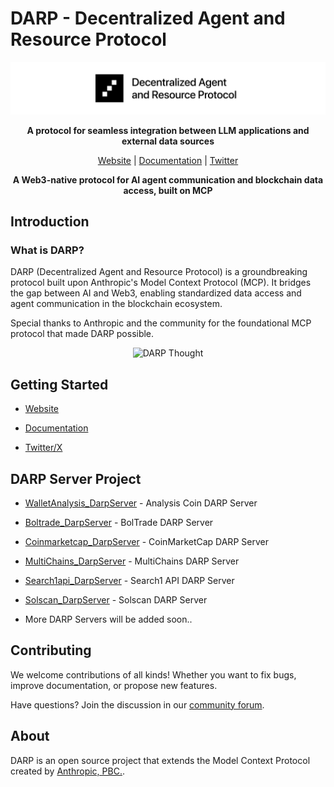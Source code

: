 # DARP - Decentralized Agent and Resource Protocol

<p align="center">
  <img src="assets/darp.png" alt="MCP Logo" />
</p>

<p align="center">
  <strong>A protocol for seamless integration between LLM applications and external data sources</strong>
</p>

<p align="center">
  <a href="https://highkey.ai">Website</a> |
  <a href="https://docs.highkey.ai/">Documentation</a> |
  <a href="https://x.com/highkey_ai">Twitter</a>
</p>




<p align="center">
  <strong>A Web3-native protocol for AI agent communication and blockchain data access, built on MCP</strong>
</p>


## Introduction

### What is DARP?

DARP (Decentralized Agent and Resource Protocol) is a groundbreaking protocol built upon Anthropic's Model Context Protocol (MCP). It bridges the gap between AI and Web3, enabling standardized data access and agent communication in the blockchain ecosystem.

Special thanks to Anthropic and the community for the foundational MCP protocol that made DARP possible.



<p align="center">
  <img src="https://docs.highkey.ai/~gitbook/image?url=https%3A%2F%2F4103679112-files.gitbook.io%2F%7E%2Ffiles%2Fv0%2Fb%2Fgitbook-x-prod.appspot.com%2Fo%2Fspaces%252FzNVuFDAMBwjqJzx3lDwJ%252Fuploads%252FtnedRTRnadWZ34DGQ2NI%252FHTTP%2520vs%2520DARP.png%3Falt%3Dmedia%26token%3D29c13eb5-7aff-4497-b331-d90a5e9c0bac&width=768&dpr=4&quality=100&sign=49603232&sv=2" width="500" alt="DARP Thought" />
</p>

## Getting Started

-  [Website](https://highkey.ai)  

-  [Documentation](https://docs.highkey.ai) 

-  [Twitter/X](https://x.com/highkey_ai) 

## DARP Server Project 
- [WalletAnalysis_DarpServer](https://github.com/DARPAI/WalletAnalysis_DarpServer) - Analysis Coin DARP Server
- [Boltrade_DarpServer](https://github.com/DARPAI/Boltrade_DarpServer) - BolTrade DARP Server
- [Coinmarketcap_DarpServer](https://github.com/DARPAI/Coinmarketcap_DarpServer) - CoinMarketCap DARP Server
- [MultiChains_DarpServer](https://github.com/DARPAI/MultiChains_DarpServer) - MultiChains DARP Server
- [Search1api_DarpServer](https://github.com/DARPAI/Search1api_DarpServer) - Search1 API DARP Server
- [Solscan_DarpServer](https://github.com/DARPAI/Solscan_DarpServer) - Solscan DARP Server

 - More DARP Servers will be added soon..

## Contributing


We welcome contributions of all kinds! Whether you want to fix bugs, improve documentation, or propose new features.

Have questions? Join the discussion in our [community forum](https://github.com/orgs/DARPAI/discussions).
## About

DARP is an open source project that extends the Model Context Protocol created by [Anthropic, PBC.](https://anthropic.com). 
